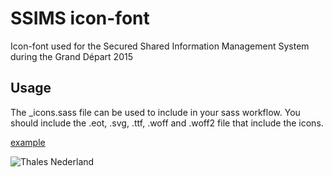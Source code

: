 # SSIMS icon-font
Icon-font used for the Secured Shared Information Management System during the Grand Départ 2015

## Usage
The _icons.sass file can be used to include in your sass workflow. You should include the .eot, .svg, .ttf, .woff and .woff2 file that include the icons. 

[example](https://rawgit.com/wouterhoogstra/icon-font-ssims/master/icons.html)

![Thales Nederland](https://rawgit.com/wouterhoogstra/icon-font-ssims/master/images/logo.png "Thales Nederland")
